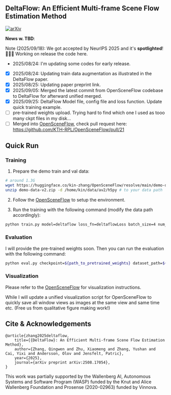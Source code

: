 DeltaFlow: An Efficient Multi-frame Scene Flow Estimation Method
---

[![arXiv](https://img.shields.io/badge/arXiv-2508.17054-b31b1b?logo=arxiv&logoColor=white)](https://arxiv.org/abs/2508.17054)
<!-- [![PWC](https://img.shields.io/endpoint.svg?url=https://paperswithcode.com/badge/seflow-a-self-supervised-scene-flow-method-in/self-supervised-scene-flow-estimation-on-1)](https://paperswithcode.com/sota/self-supervised-scene-flow-estimation-on-1?p=seflow-a-self-supervised-scene-flow-method-in) -->
<!-- [![poster](https://img.shields.io/badge/ECCV24|Poster-6495ed?style=flat&logo=Shotcut&logoColor=wihte)](https://hkustconnect-my.sharepoint.com/:b:/g/personal/qzhangcb_connect_ust_hk/EWyWD-tAX4xIma5U7ZQVk9cBVjsFv0Y_jAC2G7xAB-w4cg?e=c3FbMg)  -->
<!-- [![video](https://img.shields.io/badge/video-YouTube-FF0000?logo=youtube&logoColor=white)](https://youtu.be/fQqx2IES-VI) -->

**News w. TBD**:

Note (2025/09/18): We got accepted by NeurIPS 2025 and it's **spotlighted**! 🎉🎉🎉 Working on release the code here.

- 2025/08/24: I'm updating some codes for early release. 
- [x] 2025/08/24: Updating train data augmentation as illustrated in the DeltaFlow paper.
- [x] 2025/08/25: Updating paper preprint link.
- [x] 2025/09/05: Merged the latest commit from OpenSceneFlow codebase to DeltaFlow for afterward unified merged.
- [x] 2025/09/25: DeltaFlow Model file, config file and loss function. Update quick training example.
- [ ] pre-trained weights upload. Trying hard to find which one I used as tooo many ckpt files in my disk...
- [ ] Merged into [OpenSceneFlow](https://github.com/KTH-RPL/OpenSceneFlow), check pull request here: https://github.com/KTH-RPL/OpenSceneFlow/pull/21

## Quick Run

### Training

1. Prepare the demo train and val data:
```bash
# around 1.3G
wget https://huggingface.co/kin-zhang/OpenSceneFlow/resolve/main/demo-data-v2.zip
unzip demo-data-v2.zip -d /home/kin/data/av2/h5py # to your data path
```

2. Follow the [OpenSceneFlow](https://github.com/KTH-RPL/OpenSceneFlow/tree/main?tab=readme-ov-file#0-installation) to setup the environment.

3. Run the training with the following command (modify the data path accordingly):
```bash
python train.py model=deltaflow loss_fn=deltaflowLoss batch_size=4 num_frames=5 voxel_size="[0.15,0.15,0.15]" point_cloud_range="[-38.4,-38.4,-3,38.4,38.4,3]" optimizer.lr=2e-4 train_data=${demo_train_data_path} val_data=${demo_val_data_path}
```
### Evaluation

I will provide the pre-trained weights soon. Then you can run the evaluation with the following command:
```bash
python eval.py checkpoint=${path_to_pretrained_weights} dataset_path=${demo_data_path}
```

### Visualization

Please refer to the [OpenSceneFlow](https://github.com/KTH-RPL/OpenSceneFlow/tree/main?tab=readme-ov-file#4-visualization) for visualization instructions.

While I will update a unified visualization script for OpenSceneFlow to quickly save all window views as images at the same view and same time etc. (Free us from qualitative figure making work!)



## Cite & Acknowledgements
```
@article{zhang2025deltaflow,
    title={{DeltaFlow}: An Efficient Multi-frame Scene Flow Estimation Method},
    author={Zhang, Qingwen and Zhu, Xiaomeng and Zhang, Yushan and Cai, Yixi and Andersson, Olov and Jensfelt, Patric},
    year={2025},
    journal={arXiv preprint arXiv:2508.17054},
}
```
This work was partially supported by the Wallenberg AI, Autonomous Systems and Software Program (WASP) funded by the Knut and Alice Wallenberg Foundation and Prosense (2020-02963) funded by Vinnova. 
